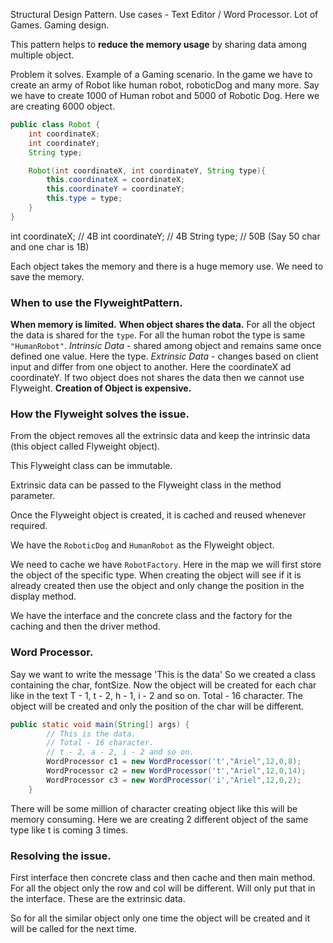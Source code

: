 Structural Design Pattern.
Use cases - Text Editor / Word Processor.
Lot of Games. Gaming design.

This pattern helps to **reduce the memory usage** by sharing data among multiple object.

Problem it solves. Example of a Gaming scenario.
In the game we have to create an army of Robot like human robot, roboticDog and many more. Say we have to create 1000 of Human robot and 5000 of Robotic Dog.
Here we are creating 6000 object. 
```java
public class Robot {
    int coordinateX;
    int coordinateY;
    String type;

    Robot(int coordinateX, int coordinateY, String type){
        this.coordinateX = coordinateX;
        this.coordinateY = coordinateY;
        this.type = type;
    }
}
```
int coordinateX; // 4B
int coordinateY; // 4B
String type; // 50B (Say 50 char and one char is 1B)

Each object takes the memory and there is a huge memory use. We need to save the memory.
### When to use the FlyweightPattern.
**When memory is limited.**
**When object shares the data.**
For all the object the data is shared for the `type`. For all the human robot the type is same `"HumanRobot"`.
*Intrinsic Data* - shared among object and remains same once defined one value. Here the type.
*Extrinsic Data* - changes based on client input and differ from one object to another. Here the coordinateX ad coordinateY.
If two object does not shares the data then we cannot use Flyweight.
**Creation of Object is expensive.**

### How the Flyweight solves the issue.

From the object removes all the extrinsic data and keep the intrinsic data (this object called Flyweight object).

This Flyweight class can be immutable.

Extrinsic data can be passed to the Flyweight class in the method parameter.

Once the Flyweight object is created, it is cached and reused whenever required.

We have the `RoboticDog` and `HumanRobot` as the Flyweight object.

We need to cache we have `RobotFactory`. Here in the map we will first store the object of the specific type. When creating the object will see if it is already created then use the object and only change the position in the display method.

We have the interface and the concrete class and the factory for the caching and then the driver method.

### Word Processor.
 Say we want to write the message 'This is the data' So we created a class containing the char, fontSize.
Now the object will be created for each char like in the text T - 1, t - 2, h - 1, i - 2 and so on. Total - 16 character. 
The object will be created and only the position of the char will be different.

```java
public static void main(String[] args) {
        // This is the data.
        // Total - 16 character.
        // t - 2, a - 2, i - 2 and so on.
        WordProcessor c1 = new WordProcessor('t',"Ariel",12,0,8);
        WordProcessor c2 = new WordProcessor('t',"Ariel",12,0,14);
        WordProcessor c3 = new WordProcessor('i',"Ariel",12,0,2);
    }
```

There will be some million of character creating object like this will be memory consuming.
Here we are creating 2 different object of the same type like t is coming 3 times.

### Resolving the issue.
First interface then concrete class and then cache and then main method.
For all the object only the row and col will be different. Will only put that in the interface. These are the extrinsic data.

So for all the similar object only one time the object will be created and it will be called for the next time.